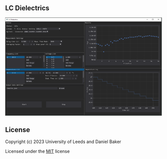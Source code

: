 ## LC Dielectrics

![Screenshot of LC Dielectrics's main window](img/LC_Dielectrics.PNG)

## License
Copyright (c) 2023 University of Leeds and Daniel Baker

Licensed under the [MIT](LICENSE) license